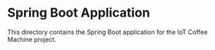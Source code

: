 # Spring Boot Application

This directory contains the Spring Boot application for the IoT Coffee Machine project.
